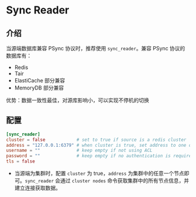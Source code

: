 # Sync Reader

## 介绍

当源端数据库兼容 PSync 协议时，推荐使用 `sync_reader`。兼容 PSync 协议的数据库有：

* Redis
* Tair
* ElastiCache 部分兼容
* MemoryDB 部分兼容

优势：数据一致性最佳，对源库影响小，可以实现不停机的切换

## 配置

```toml
[sync_reader]
cluster = false            # set to true if source is a redis cluster
address = "127.0.0.1:6379" # when cluster is true, set address to one of the cluster node
username = ""              # keep empty if not using ACL
password = ""              # keep empty if no authentication is required
tls = false
```

* 当源端为集群时，配置 `cluster` 为 true，`address` 为集群中的任意一个节点即可。`sync_reader` 会通过 `cluster nodes` 命令获取集群中的所有节点信息，并建立连接获取数据。

